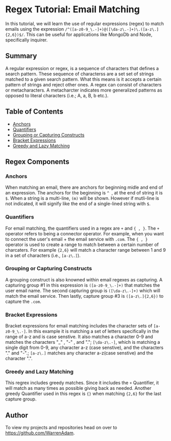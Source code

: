 # Regex Tutorial: Email Matching

In this tutorial, we will learn the use of regular expressions (regex) to match emails using the expression `/^([a-z0-9_\.-]+)@([\da-z\.-]+)\.([a-z\.]{2,6})$/`. This can be useful for applications like MongoDb and Node, specifically inquirer.

## Summary

A regular expression or regex, is a sequence of characters that defines a search pattern. These sequence of characterss are a set set of strings matched to a given search pattern. What this means is it accepts a certain pattern of strings and reject other ones. A regex can consist of characters or metacharacters. A metacharcter indicates more generalized patterns as opposed to literal characters (i.e.; A, a, B, b etc.).

## Table of Contents

- [Anchors](#anchors)
- [Quantifiers](#quantifiers)
- [Grouping or Capturing Constructs](#grouping-or-capturing-constructs)
- [Bracket Expressions](#bracket-expressions)
- [Greedy and Lazy Matching](#greedy-and-lazy-matching)

## Regex Components

### Anchors

When matching an email, there are anchors for beginning midle and end of an expression. The anchors for the beginning is `^ `, at the end of string it is `$`. When a string is a multi-line, `(m)` will be shown. However if mutli-line is not indicated, it will signify like the end of a single-lined string with `$`.

### Quantifiers

For email matching, the quantifiers used in a regex are `+` and `{ , }`. The `+` operator refers to being a connector operator. For example, when you want to connect the user's email + the email service with `.com`. The `{ , }` operator is used to create a range to match between a certain number of charcaters. For example `{2,6}` will match a character range between 1 and 9 in a set of characters (i.e., `[a-z\.]`).


### Grouping or Capturing Constructs

 A grouping construct is also knowned within email regexes as capturing. A capturing group #1 in this expression is `([a-z0-9_\.-]+)` that matches the user email name. The second capturing group is `([\da-z\.-]+)` which will match the email service. Then lastly, capture group #3 is `([a-z\.]{2,6})` to capture the `.com`.

### Bracket Expressions

Bracket expressions for email matching includes the character sets of `[a-z0-9_\.-]`. In this example it is matching a set of letters specifically in the range of a-z and is case senstive. It also matches a character 0-9 and matches the characters "_" , "-" , and "."; `[\da-z\.-]`, which is matching a single digit from 0-9, any character a-z (case senstive), and the characters "." and "-".; `[a-z\.]` matches any character a-z(case senstive) and the character ".". 


### Greedy and Lazy Matching

This regrex includes greedy matches. Since it includes the `+` Quantifier, it will match as many times as possible giving back as needed. Another greedy Quantifier used in this regex is `{}` when matching `{2,6}` for the last capture group.

## Author

To view my projects and repositories head on over to https://github.com/WarrenAdam.